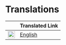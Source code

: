# Translations

|                                                                                                                                                                                                                                                                             | Translated Link                                                       |
|-----------------------------------------------------------------------------------------------------------------------------------------------------------------------------------------------------------------------------------------------------------------------------|-----------------------------------------------------------------------|
| <img alt="English" title="Inglês" src="https://static.mundoeducacao.uol.com.br/mundoeducacao/2022/05/bandeira-estados-unidos.jpg" width="22">                                                                                                                           | [English](README.en.md)                                 |            
